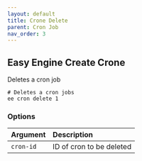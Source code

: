 ```yaml
---
layout: default
title: Crone Delete
parent: Cron Job
nav_order: 3
---
```


## Easy Engine Create Crone

Deletes a cron job

```
# Deletes a cron jobs
ee cron delete 1
```

### Options

| Argument                      | Description                                               |
|:------------------------------|:----------------------------------------------------------|
| `cron-id`                     | ID of cron to be deleted                                  |